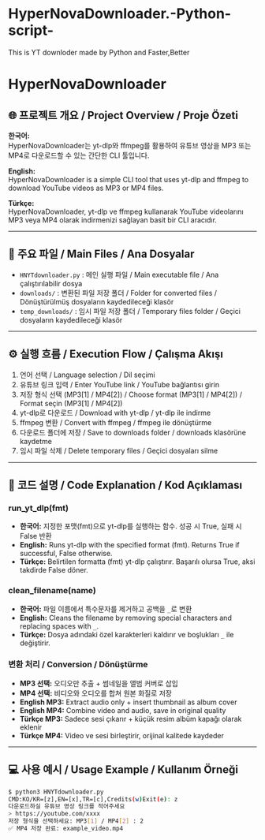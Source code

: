 # HyperNovaDownloader.-Python-script-
This is YT downloder made by Python and Faster,Better
# HyperNovaDownloader

## 🌐 프로젝트 개요 / Project Overview / Proje Özeti

**한국어:**  
HyperNovaDownloader는 yt-dlp와 ffmpeg를 활용하여 유튜브 영상을 MP3 또는 MP4로 다운로드할 수 있는 간단한 CLI 툴입니다.

**English:**  
HyperNovaDownloader is a simple CLI tool that uses yt-dlp and ffmpeg to download YouTube videos as MP3 or MP4 files.

**Türkçe:**  
HyperNovaDownloader, yt-dlp ve ffmpeg kullanarak YouTube videolarını MP3 veya MP4 olarak indirmenizi sağlayan basit bir CLI aracıdır.

---

## 📂 주요 파일 / Main Files / Ana Dosyalar

- `HNYTdownloader.py` : 메인 실행 파일 / Main executable file / Ana çalıştırılabilir dosya  
- `downloads/` : 변환된 파일 저장 폴더 / Folder for converted files / Dönüştürülmüş dosyaların kaydedileceği klasör  
- `temp_downloads/` : 임시 파일 저장 폴더 / Temporary files folder / Geçici dosyaların kaydedileceği klasör  

---

## ⚙️ 실행 흐름 / Execution Flow / Çalışma Akışı

1. 언어 선택 / Language selection / Dil seçimi  
2. 유튜브 링크 입력 / Enter YouTube link / YouTube bağlantısı girin  
3. 저장 형식 선택 (MP3[1] / MP4[2]) / Choose format (MP3[1] / MP4[2]) / Format seçin (MP3[1] / MP4[2])  
4. yt-dlp로 다운로드 / Download with yt-dlp / yt-dlp ile indirme  
5. ffmpeg 변환 / Convert with ffmpeg / ffmpeg ile dönüştürme  
6. 다운로드 폴더에 저장 / Save to downloads folder / downloads klasörüne kaydetme  
7. 임시 파일 삭제 / Delete temporary files / Geçici dosyaları silme  

---

## 📝 코드 설명 / Code Explanation / Kod Açıklaması

### run_yt_dlp(fmt)
- **한국어:** 지정한 포맷(fmt)으로 yt-dlp를 실행하는 함수. 성공 시 True, 실패 시 False 반환  
- **English:** Runs yt-dlp with the specified format (fmt). Returns True if successful, False otherwise.  
- **Türkçe:** Belirtilen formatta (fmt) yt-dlp çalıştırır. Başarılı olursa True, aksi takdirde False döner.

### clean_filename(name)
- **한국어:** 파일 이름에서 특수문자를 제거하고 공백을 `_`로 변환  
- **English:** Cleans the filename by removing special characters and replacing spaces with `_`.  
- **Türkçe:** Dosya adındaki özel karakterleri kaldırır ve boşlukları `_` ile değiştirir.

### 변환 처리 / Conversion / Dönüştürme
- **MP3 선택:** 오디오만 추출 + 썸네일을 앨범 커버로 삽입  
- **MP4 선택:** 비디오와 오디오를 합쳐 원본 화질로 저장  
- **English MP3:** Extract audio only + insert thumbnail as album cover  
- **English MP4:** Combine video and audio, save in original quality  
- **Türkçe MP3:** Sadece sesi çıkarır + küçük resim albüm kapağı olarak eklenir  
- **Türkçe MP4:** Video ve sesi birleştirir, orijinal kalitede kaydeder

---

## 💻 사용 예시 / Usage Example / Kullanım Örneği

```bash
$ python3 HNYTdownloader.py
CMD:KO/KR=[z],EN=[x],TR=[c],Credits(w)Exit(e): z
다운로드하실 유튜브 영상 링크를 적어주세요
> https://youtube.com/xxxx
저장 형식을 선택하세요: MP3[1] / MP4[2] : 2
✅ MP4 저장 완료: example_video.mp4
